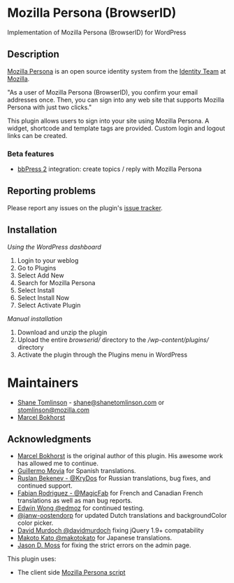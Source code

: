 # Mozilla Persona (BrowserID)

Implementation of Mozilla Persona (BrowserID) for WordPress

## Description

[Mozilla Persona](https://login.persona.org/ "Mozilla Persona") is an open source identity system from the [Identity Team](http://identity.mozilla.com/ "Identity Team") at [Mozilla](https://mozilla.org/ "Mozilla").

"As a user of Mozilla Persona (BrowserID), you confirm your email addresses once. Then, you can sign into any web site that supports Mozilla Persona with just two clicks."

This plugin allows users to sign into your site using Mozilla Persona. A widget, shortcode and template tags are provided. Custom login and logout links can be created.

### Beta features

* [bbPress 2](http://bbpress.org/ "bbPress") integration: create topics / reply with Mozilla Persona

## Reporting problems

Please report any issues on the plugin's [issue tracker](https://github.com/shane-tomlinson/browserid-wordpress/issues).

## Installation

*Using the WordPress dashboard*

1. Login to your weblog
1. Go to Plugins
1. Select Add New
1. Search for Mozilla Persona
1. Select Install
1. Select Install Now
1. Select Activate Plugin

*Manual installation*

1. Download and unzip the plugin
1. Upload the entire *browserid/* directory to the */wp-content/plugins/* directory
1. Activate the plugin through the Plugins menu in WordPress


# Maintainers
* [Shane Tomlinson](https://shanetomlinson.com) - shane@shanetomlinson.com or stomlinson@mozilla.com
* [Marcel Bokhorst](http://blog.bokhorst.biz)



## Acknowledgments
* [Marcel Bokhorst](http://blog.bokhorst.biz/) is the original author of this plugin. His awesome work has allowed me to continue.
* [Guillermo Movia](mailto://deimidis@mozilla-hispano.org) for Spanish translations.
* [Ruslan Bekenev - @KryDos](https://github.com/KryDos) for Russian translations, bug fixes, and continued support.
* [Fabian Rodriguez - @MagicFab](https://github.com/MagicFab) for French and Canadian French translations as well as man bug reports.
* [Edwin Wong @edmoz](http://www.edwinsf.com/blog/) for continued testing.
* [@janw-oostendorp](https://github.com/janw-oostendorp) for updated Dutch translations and backgroundColor color picker.
* [David Murdoch @davidmurdoch](https://github.com/davidmurdoch/) fixing jQuery 1.9+ compatability
* [Makoto Kato @makotokato](https://github.com/makotokato) for Japanese translations.
* [Jason D. Moss](https://github.com/jasondmoss) for fixing the strict errors on the admin page.

This plugin uses:

* The client side [Mozilla Persona script](https://login.persona.org/include.js "Mozilla Persona script")
